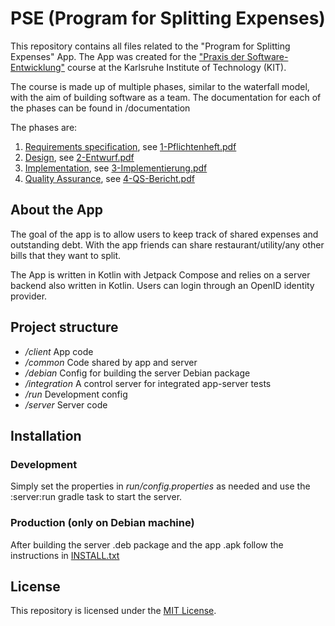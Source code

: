 # PSE (Program for Splitting Expenses)

This repository contains all files related to the "Program for Splitting Expenses" App. The App was created for the ["Praxis der Software-Entwicklung"](https://sdq.kastel.kit.edu/wiki/Praxis_der_Software-Entwicklung) course at the Karlsruhe Institute of Technology (KIT). 

The course is made up of multiple phases, similar to the waterfall model, with the aim of building software as a team. The documentation for each of the phases can be found in /documentation

The phases are:

1. <ins>Requirements specification</ins>, see [1-Pflichtenheft.pdf](/documentation/1-Pflichtenheft.pdf)
2. <ins>Design</ins>, see [2-Entwurf.pdf](/documentation/2-Entwurf.pdf)
3. <ins>Implementation</ins>, see [3-Implementierung.pdf](/documentation/3-Implementierung.pdf)
4. <ins>Quality Assurance</ins>, see [4-QS-Bericht.pdf](/documentation/4-QS-Bericht.pdf)

## About the App

The goal of the app is to allow users to keep track of shared expenses and outstanding debt.
With the app friends can share restaurant/utility/any other bills that they want to split. 

The App is written in Kotlin with Jetpack Compose and relies on a server backend also written in Kotlin. Users can login through an OpenID identity provider.

## Project structure

* */client* App code
* */common* Code shared by app and server
* */debian* Config for building the server Debian package
* */integration* A control server for integrated app-server tests
* */run* Development config
* */server* Server code

## Installation

### Development

Simply set the properties in *run/config.properties* as needed and use the :server:run gradle task to start the server.

### Production (only on Debian machine)

After building the server .deb package and the app .apk follow the instructions in [INSTALL.txt](INSTALL.txt)

## License
This repository is licensed under the [MIT License](LICENSE).

